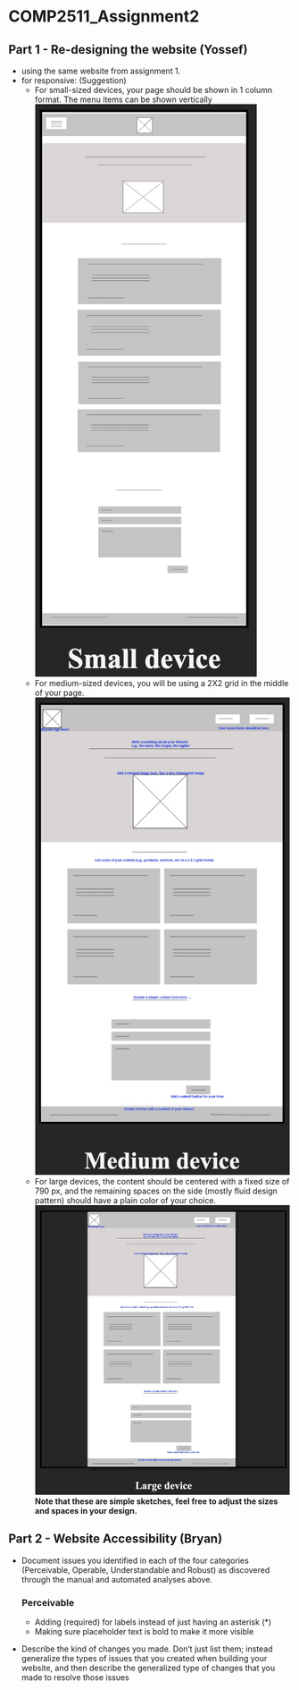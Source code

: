 # COMP2511_Assignment2

## Part 1 - Re-designing the website (Yossef)

- using the same website from assignment 1.
- for responsive: (Suggestion)
  - For small-sized devices, your page should be shown in 1 column format. The menu items can be shown vertically
    ![Small device template](/images/A2_small_device.jpg)
  - For medium-sized devices, you will be using a 2X2 grid in the middle of your page.
    ![Medium device template](/images/A2_medium_device.jpg)
  - For large devices, the content should be centered with a fixed size of 790 px, and the remaining spaces on the side (mostly fluid design pattern) should have a plain color of your choice.
    ![Large device template](/images/A2_large_device.jpg)
    **Note that these are simple sketches, feel free to adjust the sizes and spaces in your design.**

## Part 2 - Website Accessibility (Bryan)

- Document issues you identified in each of the four categories (Perceivable, Operable, Understandable and Robust) as discovered through the manual and automated analyses above.

  ### Perceivable

  - Adding (required) for labels instead of just having an asterisk (\*)
  - Making sure placeholder text is bold to make it more visible

- Describe the kind of changes you made. Don’t just list them; instead generalize the types of issues that you created when building your website, and then describe the generalized type of changes that you made to resolve those issues
